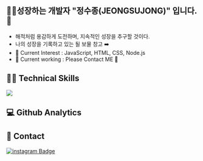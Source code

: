 ## :man_technologist:성장하는 개발자 "정수종(JEONGSUJONG)" 입니다. :facepunch:
- 해적처럼 용감하게 도전하며, 지속적인 성장을 추구할 것이다.
- 나의 성장을 기록하고 있는 될 보물 창고  :arrow_right: 
- 🌱 Current Interest : JavaScript, HTML, CSS, Node.js
- 🔭 Current working : Please Contact ME :pleading_face:

## :man_juggling: Technical Skills
<img src="https://img.shields.io/badge/Java-blue?style=flat&&logoColor=blue"/>

## :computer: Github Analytics

## :owl: Contact
[![instagram Badge](https://img.shields.io/badge/-instagram-white?logo=instagram&logoColor=white&link=https://www.instagram.com/_8uj0ng/)](https://www.instagram.com/_8uj0ng/)
<!--
**8uj0ng/8uj0ng** is a ✨ _special_ ✨ repository because its `README.md` (this file) appears on your GitHub profile.

Here are some ideas to get you started:

- 🔭 I’m currently working on ...
- 🌱 I’m currently learning ...
- 👯 I’m looking to collaborate on ...
- 🤔 I’m looking for help with ...
- 💬 Ask me about ...
- 📫 How to reach me: ...
- 😄 Pronouns: ...
- ⚡ Fun fact: ...
-->
